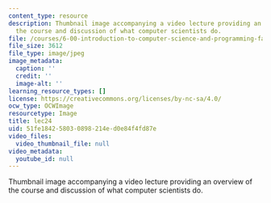 ```yaml
---
content_type: resource
description: Thumbnail image accompanying a video lecture providing an overview of
  the course and discussion of what computer scientists do.
file: /courses/6-00-introduction-to-computer-science-and-programming-fall-2008/51fe184258030898214ed0e84f4fd87e_lec24.jpg
file_size: 3612
file_type: image/jpeg
image_metadata:
  caption: ''
  credit: ''
  image-alt: ''
learning_resource_types: []
license: https://creativecommons.org/licenses/by-nc-sa/4.0/
ocw_type: OCWImage
resourcetype: Image
title: lec24
uid: 51fe1842-5803-0898-214e-d0e84f4fd87e
video_files:
  video_thumbnail_file: null
video_metadata:
  youtube_id: null
---
```

Thumbnail image accompanying a video lecture providing an overview of the course and discussion of what computer scientists do.
